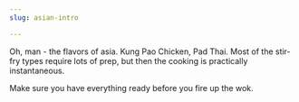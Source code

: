 ```yaml
---
slug: asian-intro

---
```

Oh, man - the flavors of asia.  Kung Pao Chicken, Pad Thai.  Most of the stir-fry types require lots of prep, but then the cooking is practically instantaneous.

Make sure you have everything ready before you fire up the wok.